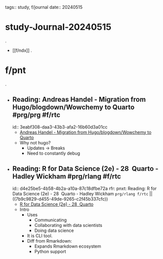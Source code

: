 tags:: study, f/journal
date:: 20240515

# study-Journal-20240515
.
- [[f/ndx]]
.
# f/pnt
.
- ## Reading: Andreas Handel - Migration from Hugo/blogdown/Wowchemy to Quarto #prg/prg #f/rtc
  id:: 3eabf308-daa3-43b3-afa2-16b60d3a01cc
	- [Andreas Handel - Migration from Hugo/blogdown/Wowchemy to Quarto](https://www.andreashandel.com/posts/2022-10-01-hugo-to-quarto-migration/)
	- Why not hugo?
		- Updates -> Breaks
		- Need to constantly debug
- ## Reading: R for Data Science (2e) - 28  Quarto - Hadley Wickham #prg/rlang #f/rtc
  id:: d4e25be5-4b58-4b2a-a10a-87c18dfbe72a
	rfr: pnxt: Reading: R for Data Science (2e) - 28  Quarto - Hadley Wickham `prg/rlang f/rtc` || ((7b9c9829-d455-49de-9265-c2f45b337cfc))
	- [R for Data Science (2e) - 28  Quarto](https://r4ds.hadley.nz/quarto)
	- Intro
		- Uses
			- Communicating
			- Collaborating with data scientists
			- Doing data science
		- It is CLI tool.
		- Diff from Rmarkdown:
			- Expands Rmarkdown ecosystem
			- Python support

